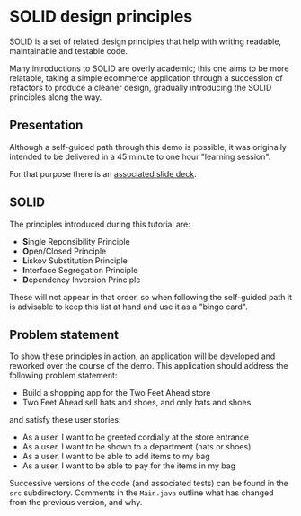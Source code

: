 # SOLID design principles
SOLID is a set of related design principles that help with writing
readable, maintainable and testable code.

Many introductions to SOLID are overly academic; this one aims to be more
relatable, taking a simple ecommerce application through a succession of
refactors to produce a cleaner design, gradually introducing the SOLID
principles along the way.

## Presentation
Although a self-guided path through this demo is possible, it was
originally intended to be delivered in a 45 minute to one hour "learning
session".

For that purpose there is an [associated slide deck](solid.pptx).

## SOLID
The principles introduced during this tutorial are:

* **S**ingle Reponsibility Principle
* **O**pen/Closed Principle
* **L**iskov Substitution Principle
* **I**nterface Segregation Principle
* **D**ependency Inversion Principle

These will not appear in that order, so when following the self-guided
path it is advisable to keep this list at hand and use it as a "bingo
card".

## Problem statement
To show these principles in action, an application will be developed and
reworked over the course of the demo. This application should
address the following problem statement:

* Build a shopping app for the Two Feet Ahead store
* Two Feet Ahead sell hats and shoes, and only hats and shoes

and satisfy these user stories:

* As a user, I want to be greeted cordially at the store entrance
* As a user, I want to be shown to a department (hats or shoes)
* As a user, I want to be able to add items to my bag
* As a user, I want to be able to pay for the items in my bag

Successive versions of the code (and associated tests) can be found in the
`src` subdirectory. Comments in the `Main.java` outline what has changed
from the previous version, and why.
